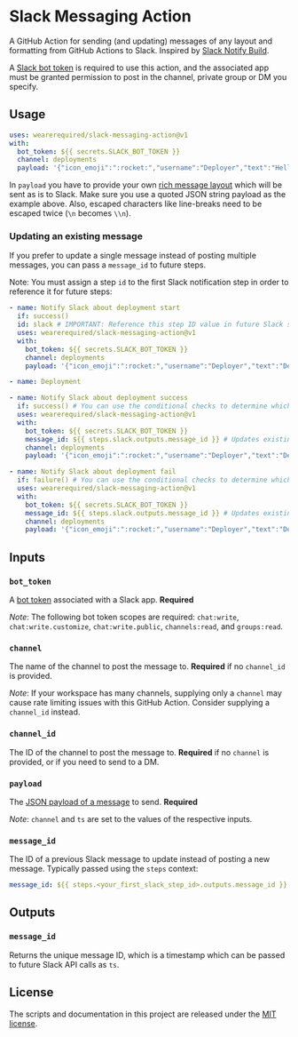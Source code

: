 # Slack Messaging Action

A GitHub Action for sending (and updating) messages of any layout and formatting from GitHub Actions to Slack. Inspired by [Slack Notify Build](https://github.com/marketplace/actions/slack-notify-build).

A [Slack bot token](https://api.slack.com/docs/token-types) is required to use this action, and the associated app must be granted permission to post in the channel, private group or DM you specify.

## Usage

```yaml
uses: wearerequired/slack-messaging-action@v1
with:
  bot_token: ${{ secrets.SLACK_BOT_TOKEN }}
  channel: deployments
  payload: '{"icon_emoji":":rocket:","username":"Deployer","text":"Hello world"}'
```

In `payload` you have to provide your own [rich message layout](https://api.slack.com/messaging/composing/layouts) which will be sent as is to Slack. Make sure you use a quoted JSON string payload as the example above. Also, escaped characters like line-breaks need to be escaped twice (`\n` becomes `\\n`).

### Updating an existing message

If you prefer to update a single message instead of posting multiple messages, you can pass a `message_id` to future steps.

Note: You must assign a step `id` to the first Slack notification step in order to reference it for future steps:

```yaml
- name: Notify Slack about deployment start
  if: success()
  id: slack # IMPORTANT: Reference this step ID value in future Slack steps.
  uses: wearerequired/slack-messaging-action@v1
  with:
    bot_token: ${{ secrets.SLACK_BOT_TOKEN }}
    channel: deployments
    payload: '{"icon_emoji":":rocket:","username":"Deployer","text":"Deployment in process..."}'

- name: Deployment

- name: Notify Slack about deployment success
  if: success() # You can use the conditional checks to determine which notification to send.
  uses: wearerequired/slack-messaging-action@v1
  with:
    bot_token: ${{ secrets.SLACK_BOT_TOKEN }}
    message_id: ${{ steps.slack.outputs.message_id }} # Updates existing message from the first step.
    channel: deployments
    payload: '{"icon_emoji":":rocket:","username":"Deployer","text":"Deployment was successful."}'

- name: Notify Slack about deployment fail
  if: failure() # You can use the conditional checks to determine which notification to send.
  uses: wearerequired/slack-messaging-action@v1
  with:
    bot_token: ${{ secrets.SLACK_BOT_TOKEN }}
    message_id: ${{ steps.slack.outputs.message_id }} # Updates existing message from the first step.
    channel: deployments
    payload: '{"icon_emoji":":rocket:","username":"Deployer","text":"Deployment has failed."}'
```

## Inputs

### `bot_token`

A [bot token](https://api.slack.com/docs/token-types) associated with a Slack app. **Required**

_Note_: The following bot token scopes are required: `chat:write`, `chat:write.customize`, `chat:write.public`, `channels:read`, and `groups:read`.

### `channel`

The name of the channel to post the message to. **Required** if no `channel_id` is provided.

_Note_: If your workspace has many channels, supplying only a `channel` may cause rate limiting issues with this GitHub Action. Consider supplying a `channel_id` instead.

### `channel_id`

The ID of the channel to post the message to. **Required** if no `channel` is provided, or if you need to send to a DM.

### `payload`

The [JSON payload of a message](https://api.slack.com/messaging/composing) to send. **Required**

_Note_: `channel` and `ts` are set to the values of the respective inputs.

### `message_id`

The ID of a previous Slack message to update instead of posting a new message. Typically passed using the `steps` context:

```yaml
message_id: ${{ steps.<your_first_slack_step_id>.outputs.message_id }}
```

## Outputs

### `message_id`

Returns the unique message ID, which is a timestamp which can be passed to future Slack API calls as `ts`.

## License

The scripts and documentation in this project are released under the [MIT license](LICENSE).

